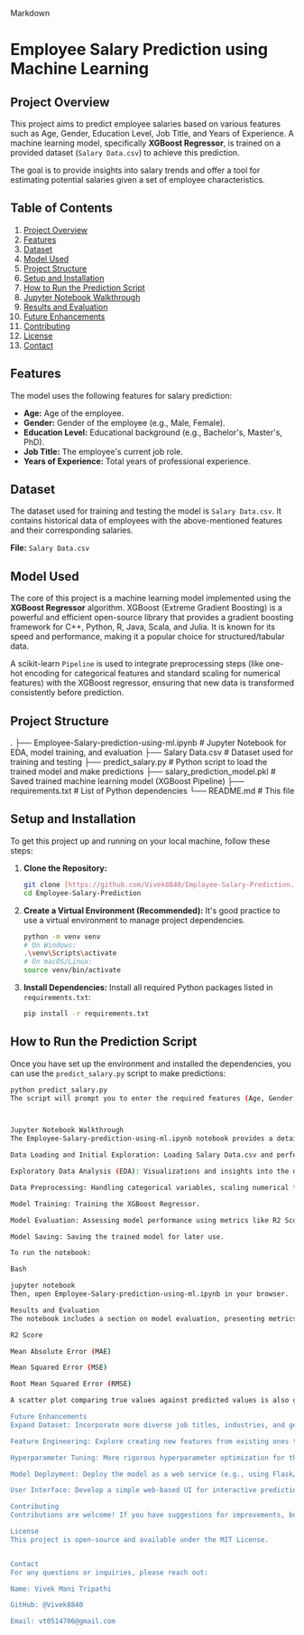 Markdown

# Employee Salary Prediction using Machine Learning

## Project Overview

This project aims to predict employee salaries based on various features such as Age, Gender, Education Level, Job Title, and Years of Experience. A machine learning model, specifically **XGBoost Regressor**, is trained on a provided dataset (`Salary Data.csv`) to achieve this prediction.

The goal is to provide insights into salary trends and offer a tool for estimating potential salaries given a set of employee characteristics.

## Table of Contents

1.  [Project Overview](#project-overview)
2.  [Features](#features)
3.  [Dataset](#dataset)
4.  [Model Used](#model-used)
5.  [Project Structure](#project-structure)
6.  [Setup and Installation](#setup-and-installation)
7.  [How to Run the Prediction Script](#how-to-run-the-prediction-script)
8.  [Jupyter Notebook Walkthrough](#jupyter-notebook-walkthrough)
9.  [Results and Evaluation](#results-and-evaluation)
10. [Future Enhancements](#future-enhancements)
11. [Contributing](#contributing)
12. [License](#license)
13. [Contact](#contact)

## Features

The model uses the following features for salary prediction:

* **Age:** Age of the employee.
* **Gender:** Gender of the employee (e.g., Male, Female).
* **Education Level:** Educational background (e.g., Bachelor's, Master's, PhD).
* **Job Title:** The employee's current job role.
* **Years of Experience:** Total years of professional experience.

## Dataset

The dataset used for training and testing the model is `Salary Data.csv`. It contains historical data of employees with the above-mentioned features and their corresponding salaries.

**File:** `Salary Data.csv`

## Model Used

The core of this project is a machine learning model implemented using the **XGBoost Regressor** algorithm. XGBoost (Extreme Gradient Boosting) is a powerful and efficient open-source library that provides a gradient boosting framework for C++, Python, R, Java, Scala, and Julia. It is known for its speed and performance, making it a popular choice for structured/tabular data.

A scikit-learn `Pipeline` is used to integrate preprocessing steps (like one-hot encoding for categorical features and standard scaling for numerical features) with the XGBoost regressor, ensuring that new data is transformed consistently before prediction.

## Project Structure

.
├── Employee-Salary-prediction-using-ml.ipynb   # Jupyter Notebook for EDA, model training, and evaluation
├── Salary Data.csv                             # Dataset used for training and testing
├── predict_salary.py                           # Python script to load the trained model and make predictions
├── salary_prediction_model.pkl                 # Saved trained machine learning model (XGBoost Pipeline)
├── requirements.txt                            # List of Python dependencies
└── README.md                                   # This file


## Setup and Installation

To get this project up and running on your local machine, follow these steps:

1.  **Clone the Repository:**
    ```bash
    git clone [https://github.com/Vivek8840/Employee-Salary-Prediction.git](https://github.com/YOUR_USERNAME/Employee-Salary-Prediction.git)
    cd Employee-Salary-Prediction
    ```
    

2.  **Create a Virtual Environment (Recommended):**
    It's good practice to use a virtual environment to manage project dependencies.
    ```bash
    python -m venv venv
    # On Windows:
    .\venv\Scripts\activate
    # On macOS/Linux:
    source venv/bin/activate
    ```

3.  **Install Dependencies:**
    Install all required Python packages listed in `requirements.txt`:
    ```bash
    pip install -r requirements.txt
    ```

## How to Run the Prediction Script

Once you have set up the environment and installed the dependencies, you can use the `predict_salary.py` script to make predictions:

```bash
python predict_salary.py
The script will prompt you to enter the required features (Age, Gender, Education Level, Job Title, Years of Experience), and then it will output the predicted salary.



Jupyter Notebook Walkthrough
The Employee-Salary-prediction-using-ml.ipynb notebook provides a detailed walkthrough of the entire machine learning pipeline:

Data Loading and Initial Exploration: Loading Salary Data.csv and performing initial checks.

Exploratory Data Analysis (EDA): Visualizations and insights into the dataset.

Data Preprocessing: Handling categorical variables, scaling numerical features.

Model Training: Training the XGBoost Regressor.

Model Evaluation: Assessing model performance using metrics like R2 Score, MAE, MSE, RMSE.

Model Saving: Saving the trained model for later use.

To run the notebook:

Bash

jupyter notebook
Then, open Employee-Salary-prediction-using-ml.ipynb in your browser.

Results and Evaluation
The notebook includes a section on model evaluation, presenting metrics such as:

R2 Score

Mean Absolute Error (MAE)

Mean Squared Error (MSE)

Root Mean Squared Error (RMSE)

A scatter plot comparing true values against predicted values is also generated to visually assess the model's performance.

Future Enhancements
Expand Dataset: Incorporate more diverse job titles, industries, and geographical data.

Feature Engineering: Explore creating new features from existing ones to improve model accuracy.

Hyperparameter Tuning: More rigorous hyperparameter optimization for the XGBoost model.

Model Deployment: Deploy the model as a web service (e.g., using Flask/Streamlit, AWS Lambda, or SageMaker) for real-time predictions.

User Interface: Develop a simple web-based UI for interactive predictions.

Contributing
Contributions are welcome! If you have suggestions for improvements, bug fixes, or new features, please open an issue or submit a pull request.

License
This project is open-source and available under the MIT License.


Contact
For any questions or inquiries, please reach out:

Name: Vivek Mani Tripathi

GitHub: @Vivek8840

Email: vt0514706@gmail.com